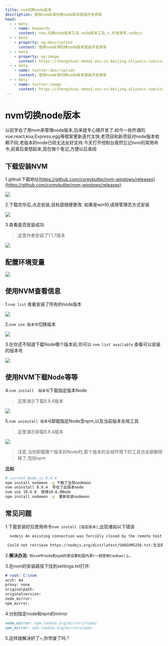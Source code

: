 ```yaml
---
title: nvm切换node版本
description: 使用nvm丝滑切换node版本提高开发效率
head:
  - - meta
    - name: keywords
      content: nvm,切换node版本工具,node版本工具,n,开发效率,nodejs
  - - meta
    - property: og:description
      content: 使用nvm丝滑切换node版本提高开发效率
  - - meta
    - property: og:image
      content: https://ihengshuai-demo1.oss-cn-beijing.aliyuncs.com/icon-nodejs.png
  - - meta
    - name: twitter:description
      content: 使用nvm丝滑切换node版本提高开发效率
  - - meta
    - name: twitter:image
      content: https://ihengshuai-demo1.oss-cn-beijing.aliyuncs.com/icon-nodejs.png
---
```


# nvm切换node版本

以前学会了用nvm来管理node版本,后来就专心搞开发了.如今一些所谓的vue,react,koa,Express,egg等框架更新迭代太快,老项目和新项目对node版本依赖不同,老版本的node已经无法友好支持.今天打开控制台竟然忘记nvm的常用命令,前查后查想起来,现在做个笔记,方便以后查阅

## 下载安装NVM
1.github下载地址[https://github.com/coreybutler/nvm-windows/releases](https://github.com/coreybutler/nvm-windows/releases)

![](https://ihengshuai-demo1.oss-cn-beijing.aliyuncs.com/005HV6Avgy1gk66bu5vrtj315i0p977t.jpg)

2.下载完毕后,点击安装,目标盘随便更改. 如果是win10,请用管理员方式安装

![](https://ihengshuai-demo1.oss-cn-beijing.aliyuncs.com/005HV6Avgy1gk66ceyahuj30ip0edjw2.jpg)

3.查看是否安装成功
>这里作者安装了1.1.7版本

![](https://ihengshuai-demo1.oss-cn-beijing.aliyuncs.com/005HV6Avgy1gk66jdhqybj30m40akdg5.jpg)

## 配置环境变量

![](https://ihengshuai-demo1.oss-cn-beijing.aliyuncs.com/005HV6Avgy1gk66emw5c8j30lz01cwej.jpg)


## 使用NVM查看信息
1.`nvm list` 查看安装了所有的node版本

![](https://ihengshuai-demo1.oss-cn-beijing.aliyuncs.com/005HV6Avgy1gk66nl7ldlj30o60aiwf7.jpg)

2.`nvm use 版本号`切换版本

![](https://ihengshuai-demo1.oss-cn-beijing.aliyuncs.com/005HV6Avgy1gk66qqiya4j30ps0amjsp.jpg)

3.在你还不知道下载Node哪个版本前,你可以 `nvm list available` 查看可以安装的版本号

![](https://ihengshuai-demo1.oss-cn-beijing.aliyuncs.com/005HV6Avgy1gk66vsv1gpj30sj0i1n0f.jpg)


## 使用NVM下载Node等等

4.`nvm install  版本号`下载指定版本Node
>这里演示下载8.9.4版本

![](https://ihengshuai-demo1.oss-cn-beijing.aliyuncs.com/005HV6Avgy1gk66ydm8jej30s40emtbc.jpg)

5.`nvm uninstall 版本号`卸载指定Node含npm,以及当前版本全局工具
>这里演示卸载8.9.4版本

![](https://ihengshuai-demo1.oss-cn-beijing.aliyuncs.com/005HV6Avgy1gk670p8pdzj30qs0bltam.jpg)

>注意,当你卸载哪个版本的Node时,那个版本的全局环境下的工具也全部删除掉了,包括npm

**比如**
```sh
# current Node.js 8.9.4
npm install nodemon -g 下载了全局nodemon
nvm uninstall 8.9.4  写在了此版本node
nvm use 10.6.0  使用10.6.0Node
npm install nodemon -g  重新安装nodemon
```
## 常见问题
1.下载安装好后使用命令`nvm install [指定版本]`,出现诸如以下错误

```sh
  nodejs An existing connection was forcibly closed by the remote host:连接被强行关闭

 Could not retrieve https://nodejs.org/dist/latest/SHASUMS256.txt:无法获得指定的校验文件
```

2.**解决办法:** `将nvm中node和npm的源设置到国内源(一般使用taobao)上。`

3.在nvm的安装路径下找到settings.txt打开:
```md
# root: C:\nvm
arch: 64
proxy: none
originalpath:
originalversion:
node_mirror:
npm_mirror:
```
4.分别指定node和npm的mirror
```md
node_mirror: npm.taobao.org/mirrors/node/
npm_mirror: npm.taobao.org/mirrors/npm/
```
5.这样就解决好了~,你学废了吗？


<Reward />
<Gitalk />